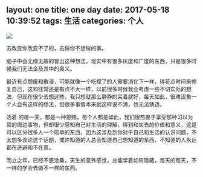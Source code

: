 layout: one
title: one day
date: 2017-05-18 10:39:52
tags: 生活
categories: 个人
---

![](http://7xr8tf.com1.z0.glb.clouddn.com/blog/20170518/104523979.png)

去改变你改变不了的，去做你不想做的事。

脑子中会无缘无故的冒出这种想法，现实中有很多灰度和广度的东西，只是很多时候我们无法企及其中的奥义。

<!--more-->

最近有点颓废和散漫，可能就像一个吃撑了的人需要消化下一样，得花点时间来修复自己，这和往常还是有点不大一样，以前很多时候我会考虑一些不切实际的想法，但现在很少去想这些，我只想就那么静静的呆着就好，每天如此，很难现象一个人会有这样的想法，但很多事情本来就这样说不清，也无法猜透。

活着 的每一天，都是一种恩赐，每个人都是如此，我们很热衷于享受那种习以为常的周边事物，但却很少感知自己对生活的理解，得到和失去的价值和意义，这是可以区分很多人一个简单的东西，因为这涉及到你对于自己和生活的认识问题，不太想多谈论这个话题，或许知道的人总会知道自己想知道的东西，不知道的人永远都在逃避和不在意。

而立之年，已经不惑沧桑，天生的意外感觉，总能学着如何隐藏，每天的每天，不一样的学会去做不一样的东西。
